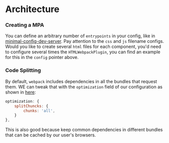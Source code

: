 # Architecture

### Creating a MPA

You can define an arbitrary number of `entrypoints` in your config, like in [minimal-config-dev-server](../minimal-config-dev-server/webpack.dev.config.js). Pay attention to the `css` and `js` filename configs.  
Would you like to create several `html` files for each component, you'd need to configure several times the `HTMLWebpackPlugin`, you can find an example for this in the `config` pointer above.

### Code Splitting
By default, `webpack` includes dependencies in all the bundles that request them. WE can tweak that with the `optimization` field of our configuration as shown in [here](../minimal-conf-code-splitting/webpack.prod.conf.js):
```javascript
optimization: {
	splitChuncks: {
		chunks: 'all',
	}
},
```
This is also good because keep common dependencies in different bundles that can be cached by our user's browsers.